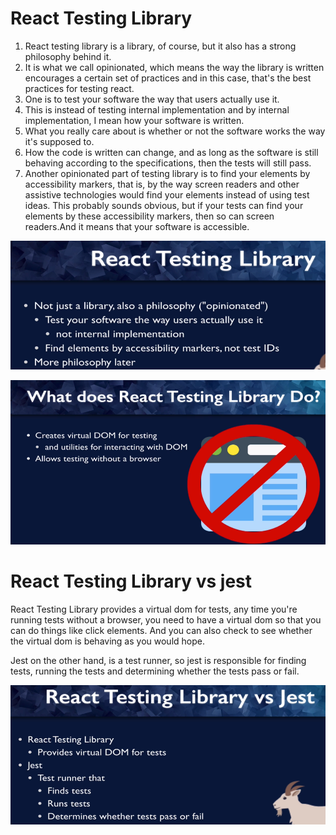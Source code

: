 # React Testing Library

1. React testing library is a library, of course, but it also has a strong philosophy behind it.
2. It is what we call opinionated, which means the way the library is written encourages a certain set
   of practices and in this case, that's the best practices for testing react.
3. One is to test your software the way that users actually use it.
4. This is instead of testing internal implementation and by internal implementation, I mean how your
   software is written.
5. What you really care about is whether or not the software works the way it's supposed to.
6. How the code is written can change, and as long as the software is still behaving according to the
   specifications, then the tests will still pass.
7. Another opinionated part of testing library is to find your elements by accessibility markers, that is,
   by the way screen readers and other assistive technologies would find your elements instead of using test ideas.
   This probably sounds obvious, but if your tests can find your elements by these accessibility markers,
   then so can screen readers.And it means that your software is accessible.

![alt text](../images/1.react-testing-library.png)

![alt text](../images/8.what-does-RTL-do.png)

# React Testing Library vs jest

React Testing Library provides a virtual dom for tests, any time you're running tests without a browser,
you need to have a virtual dom so that you can do things like click elements.
And you can also check to see whether the virtual dom is behaving as you would hope.

Jest on the other hand, is a test runner, so jest is responsible for finding tests, running the tests
and determining whether the tests pass or fail.

![alt text](../images/2.react-testing-library-vs-jest.png)
